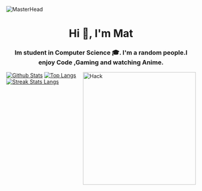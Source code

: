 ![MasterHead](https://media.tenor.com/wmkcq3t_cIEAAAAd/calm-and-relaxing-place-wallpaper-gifs.gif)
<h1 align="center">Hi 👋, I'm Mat</h1>
<h3 align="center">Im student in Computer Science 🎓. I'm a random people.I enjoy Code ,Gaming and watching Anime.</h3>
<img align="right" alt="Hack" width="300" src="https://cdn.dribbble.com/users/2507445/screenshots/5827735/internet-safety-hacker.gif">



[![Github Stats](https://github-readme-stats.vercel.app/api?username=kang-h3nt4i&show_icons=true&include_all_commits=true&count_private=true&&hide_border=true&&bg_color=A020F0&icon_color=FFDF00&title_color=FFFFFF&text_color=FFFFFF&custom_title=My+Github+Stats)](https://github.com/kang-h3nt4i/kang-h3nt4i)
[![Top Langs](https://github-readme-stats.vercel.app/api/top-langs/?username=kang-h3nt4i&layout=compact&hide_border=true&langs_count=8&bg_color=FFD700&icon_color=FFDF00&title_color=FFFFFF&text_color=FFFFFF)](https://github.com/beruangsalju/kang-h3nt4i)
[![Streak Stats Langs](https://github-readme-streak-stats.herokuapp.com?user=kang-h3nt4i&theme=dark&background=A020F0&ring=lime&fire=&dates=white&currStreakNum=lime&sideNums=lime&currStreakLabel=lime&sideLabels=lime&stroke=lime&border=black)](https://github.com/beruangsalju/kang-h3nt4i)

